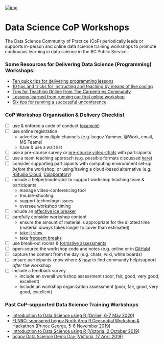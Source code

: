 <!--
Copyright 2020 Province of British Columbia

This work is licensed under the Creative Commons Attribution 4.0 International License.
To view a copy of this license, visit http://creativecommons.org/licenses/by/4.0/.
-->

[![img](https://img.shields.io/badge/Lifecycle-Maturing-007EC6)](https://github.com/bcgov/repomountie/blob/master/doc/lifecycle-badges.md)

# Data Science CoP Workshops 

The Data Science Community of Practice (CoP) periodically leads or supports in-person and online data science training workshops to promote continuous learning in data science in the BC Public Service. 


### Some Resources for Delivering Data Science (Programming) Workshops:

 - [Ten quick tips for delivering programming lessons](https://journals.plos.org/ploscompbiol/article?id=10.1371/journal.pcbi.1007433)
 - [10 tips and tricks for instructing and teaching by means of live coding](https://software-carpentry.org/blog/2016/04/tips-tricks-live-coding.html)
 - [Tips for Teaching Online from The Carpentries Community](https://carpentries.org/blog/2020/03/tips-for-teaching-online/)
 - [Lessons learned from running our first online workshop](https://coderefinery.org/blog/2020/04/14/first-online-workshop/)
 - [Six tips for running a successful unconference](https://ropensci.org/blog/2017/11/17/unconf-sixtips/)


### CoP Workshop Organisation & Delivery Checklist

- [ ] use & enforce a code of conduct  ([example](https://www.contributor-covenant.org/version/1/4/code-of-conduct/))
- [ ] use online registration  
    - advertise in multiple channels (e.g. bcgov Yammer, @Work, email, MS Teams)    
    - have & use a wait list  
- [ ] use a pre-course survey or [pre-course video-chats](https://ropensci.org/blog/2017/11/17/unconf-sixtips/) with participants
- [ ] use a team teaching approach (e.g. possible formats discussed [here](https://journals.plos.org/ploscompbiol/article?id=10.1371/journal.pcbi.1007433))
- [ ] consider supporting participants with computing environment set-up _before_ the workshop, or using/having a cloud-based alternative (e.g. [RStudio Cloud](https://rstudio.cloud/), [Colaboratory](https://colab.research.google.com/notebooks/intro.ipynb))
- [ ] include a helper/moderator to support workshop teaching team & participants  
    - manage video-conferencing tool  
    - trouble-shooting  
    - support technology issues  
    - oversee workshop timing 
- [ ] include an [effective ice breaker](https://ropensci.org/blog/2017/11/17/unconf-sixtips/)
- [ ] carefully consider workshop content  
    - ensure the amount of material is appropriate for the allotted time (material _always_ takes longer to cover than estimated) 
    - [take it slow](https://software-carpentry.org/blog/2016/04/tips-tricks-live-coding.html)
    - take [frequent breaks](https://journals.plos.org/ploscompbiol/article?id=10.1371/journal.pcbi.1007433)
- [ ] use break-out rooms & [formative assessments](https://journals.plos.org/ploscompbiol/article?id=10.1371/journal.pcbi.1007433) 
- [ ] open-source the workshop code and notes (e.g. online or in [GitHub](https://github.com/bcgov/ds-intro-to-r-2-day))
- [ ] capture the content from the day (e.g. chats, wiki, white boards)
- [ ] ensure participants know where & [how](https://www.tidyverse.org/help/) to find community help/support _after_ the workshop
- [ ] include a feedback survey  
    - include an overall workshop assessment (poor, fair, good, very good, excellent)
    - include an workshop organization assessment (poor, fair, good, very good, excellent)



### Past CoP-supported Data Science Training Workshops
 - [Introduction to Data Science using R (Online, 6-7 May 2020)](https://github.com/bcgov/ds-intro-to-r-2-day)
 - [FLNRO-sponsered bcgov North Area R Geospatial Workshop & Hackathon (Prince George, 5-8 November 2019)](https://github.com/bcgov/bcgov-r-geo-workshop)
 - [Introduction to Data Science using R (Victoria, 2 October 2019)](https://github.com/bcgov/ds-cop-intro-to-r)
 - [bcgov Data Science Demo Day (Victoria, 17 April 2019)](https://github.com/bcgov/bcgov-data-science-cop/tree/master/2019/2019-04-17_ds-demo-day-yyj)

